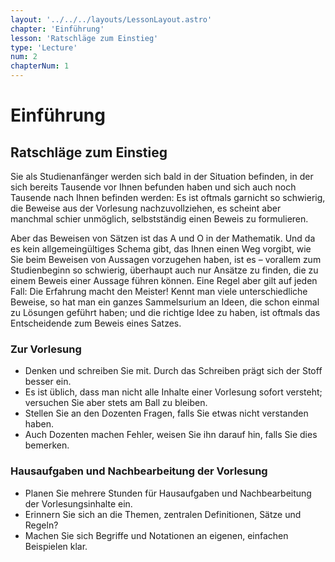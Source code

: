 ```yaml
---
layout: '../../../layouts/LessonLayout.astro'
chapter: 'Einführung'
lesson: 'Ratschläge zum Einstieg'
type: 'Lecture'
num: 2
chapterNum: 1
---
```


# Einführung

## Ratschläge zum Einstieg

Sie als Studienanfänger werden sich bald in der Situation befinden, in der sich bereits Tausende vor Ihnen befunden haben und sich auch noch Tausende nach Ihnen befinden werden: Es ist oftmals garnicht so schwierig, die Beweise aus der Vorlesung nachzuvollziehen, es scheint aber manchmal schier unmöglich, selbstständig einen Beweis zu formulieren.

Aber das Beweisen von Sätzen ist das A und O in der Mathematik. Und da es kein allgemeingültiges Schema gibt, das Ihnen einen Weg vorgibt, wie Sie beim Beweisen von Aussagen vorzugehen haben, ist es – vorallem zum Studienbeginn so schwierig, überhaupt auch nur Ansätze zu finden, die zu einem Beweis einer Aussage führen können. Eine Regel aber gilt auf jeden Fall: Die Erfahrung macht den Meister! Kennt man viele unterschiedliche Beweise, so hat man ein ganzes Sammelsurium an Ideen, die schon einmal zu Lösungen geführt haben; und die richtige Idee zu haben, ist oftmals das Entscheidende zum Beweis eines Satzes.

### Zur Vorlesung

- Denken und schreiben Sie mit. Durch das Schreiben prägt sich der Stoff besser ein.
- Es ist üblich, dass man nicht alle Inhalte einer Vorlesung sofort versteht; versuchen Sie aber stets am Ball zu bleiben.
- Stellen Sie an den Dozenten Fragen, falls Sie etwas nicht verstanden haben.
- Auch Dozenten machen Fehler, weisen Sie ihn darauf hin, falls Sie dies bemerken.

### Hausaufgaben und Nachbearbeitung der Vorlesung

- Planen Sie mehrere Stunden für Hausaufgaben und Nachbearbeitung der Vorlesungsinhalte ein.
- Erinnern Sie sich an die Themen, zentralen Definitionen, Sätze und Regeln?
- Machen Sie sich Begriffe und Notationen an eigenen, einfachen Beispielen klar.

